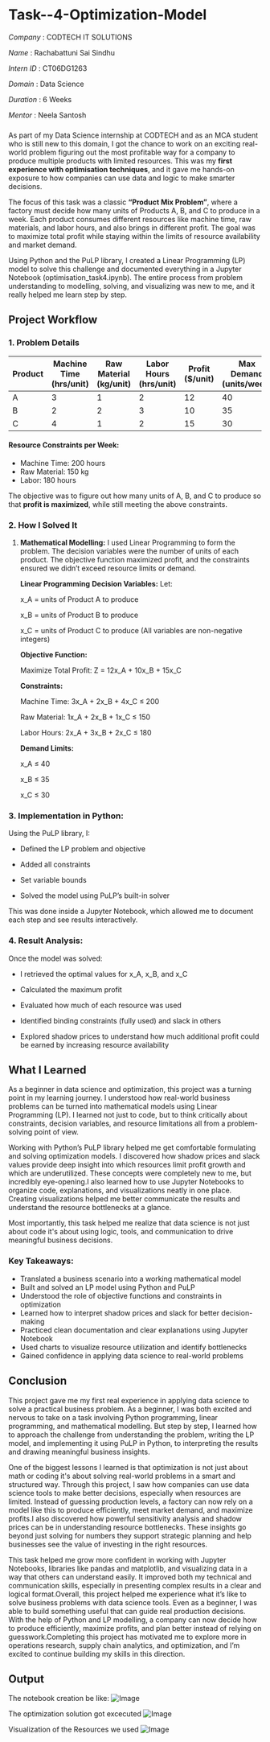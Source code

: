 # Task--4-Optimization-Model

*Company*   : CODTECH IT SOLUTIONS

*Name*      : Rachabattuni Sai Sindhu

*Intern ID* : CT06DG1263

*Domain*    : Data Science

*Duration*  : 6 Weeks

*Mentor*    : Neela Santosh

###

As part of my Data Science internship at CODTECH and as an MCA student who is still new to this domain, I got the chance to work on an exciting real-world problem figuring out the most profitable way for a company to produce multiple products with limited resources. This was my **first experience with optimisation techniques**, and it gave me hands-on exposure to how companies can use data and logic to make smarter decisions.

The focus of this task was a classic **“Product Mix Problem”**, where a factory must decide how many units of Products A, B, and C to produce in a week. Each product consumes different resources like machine time, raw materials, and labor hours, and also brings in different profit. The goal was to maximize total profit while staying within the limits of resource availability and market demand.

Using Python and the PuLP library, I created a Linear Programming (LP) model to solve this challenge and documented everything in a Jupyter Notebook (optimisation_task4.ipynb). The entire process from problem understanding to modelling, solving, and visualizing was new to me, and it really helped me learn step by step.

## Project Workflow
### 1. Problem Details

| Product | Machine Time (hrs/unit) | Raw Material (kg/unit) | Labor Hours (hrs/unit) | Profit (\$/unit) | Max Demand (units/week) |
| ------- | ----------------------- | ---------------------- | ---------------------- | ---------------- | ----------------------- |
| A       | 3                       | 1                      | 2                      | 12               | 40                      |
| B       | 2                       | 2                      | 3                      | 10               | 35                      |
| C       | 4                       | 1                      | 2                      | 15               | 30                      |

#### Resource Constraints per Week:

* Machine Time: 200 hours
* Raw Material: 150 kg
* Labor: 180 hours

The objective was to figure out how many units of A, B, and C to produce so that **profit is maximized**, while still meeting the above constraints.


### 2. How I Solved It

1. **Mathematical Modelling:**
   I used Linear Programming to form the problem. The decision variables were the number of units of each product. The objective function maximized profit, and the constraints ensured we didn’t exceed resource limits or demand.

     **Linear Programming**
     **Decision Variables:**
     Let:
   
     x_A = units of Product A to produce

     x_B = units of Product B to produce

     x_C = units of Product C to produce
     (All variables are non-negative integers)

     **Objective Function:**
   
     Maximize Total Profit:
     Z = 12x_A + 10x_B + 15x_C

     **Constraints:**
   
     Machine Time: 3x_A + 2x_B + 4x_C ≤ 200

     Raw Material: 1x_A + 2x_B + 1x_C ≤ 150

     Labor Hours: 2x_A + 3x_B + 2x_C ≤ 180

     **Demand Limits:**
   
     x_A ≤ 40

     x_B ≤ 35

     x_C ≤ 30

### 3. **Implementation in Python:**

Using the PuLP library, I:

* Defined the LP problem and objective

* Added all constraints

* Set variable bounds

* Solved the model using PuLP’s built-in solver

This was done inside a Jupyter Notebook, which allowed me to document each step and see results interactively.


### 4. **Result Analysis:**
Once the model was solved:

* I retrieved the optimal values for x_A, x_B, and x_C

* Calculated the maximum profit

* Evaluated how much of each resource was used

* Identified binding constraints (fully used) and slack in others

* Explored shadow prices to understand how much additional profit could be earned by increasing resource availability

## **What I Learned**

As a beginner in data science and optimization, this project was a turning point in my learning journey. I understood how real-world business problems can be turned into mathematical models using Linear Programming (LP). I learned not just to code, but to think critically about constraints, decision variables, and resource limitations all from a problem-solving point of view.

Working with Python’s PuLP library helped me get comfortable formulating and solving optimization models. I discovered how shadow prices and slack values provide deep insight into which resources limit profit growth and which are underutilized. These concepts were completely new to me, but incredibly eye-opening.I also learned how to use Jupyter Notebooks to organize code, explanations, and visualizations neatly in one place. Creating visualizations helped me better communicate the results and understand the resource bottlenecks at a glance.

Most importantly, this task helped me realize that data science is not just about code it's about using logic, tools, and communication to drive meaningful business decisions.

### Key Takeaways:
* Translated a business scenario into a working mathematical model
* Built and solved an LP model using Python and PuLP
* Understood the role of objective functions and constraints in optimization
* Learned how to interpret shadow prices and slack for better decision-making
* Practiced clean documentation and clear explanations using Jupyter Notebook
* Used charts to visualize resource utilization and identify bottlenecks
* Gained confidence in applying data science to real-world problems


## Conclusion

This project gave me my first real experience in applying data science to solve a practical business problem. As a beginner, I was both excited and nervous to take on a task involving Python programming, linear programming, and mathematical modelling. But step by step, I learned how to approach the challenge from understanding the problem, writing the LP model, and implementing it using PuLP in Python, to interpreting the results and drawing meaningful business insights.

One of the biggest lessons I learned is that optimization is not just about math or coding it's about solving real-world problems in a smart and structured way. Through this project, I saw how companies can use data science tools to make better decisions, especially when resources are limited. Instead of guessing production levels, a factory can now rely on a model like this to produce efficiently, meet market demand, and maximize profits.I also discovered how powerful sensitivity analysis and shadow prices can be in understanding resource bottlenecks. These insights go beyond just solving for numbers they support strategic planning and help businesses see the value of investing in the right resources.

This task helped me grow more confident in working with Jupyter Notebooks, libraries like pandas and matplotlib, and visualizing data in a way that others can understand easily. It improved both my technical and communication skills, especially in presenting complex results in a clear and logical format.Overall, this project helped me experience what it’s like to solve business problems with data science tools. Even as a beginner, I was able to build something useful that can guide real production decisions. With the help of Python and LP modelling, a company can now decide how to produce efficiently, maximize profits, and plan better instead of relying on guesswork.Completing this project has motivated me to explore more in operations research, supply chain analytics, and optimization, and I’m excited to continue building my skills in this direction.

## Output
The notebook creation be like:
![Image](https://github.com/user-attachments/assets/67bd0b55-2645-49f4-abe0-298ec2a98fbe)

The optimization solution got excecuted
![Image](https://github.com/user-attachments/assets/e384a54e-4827-47f7-b068-b032346becab)

Visualization of the Resources we used
![Image](https://github.com/user-attachments/assets/154b4b83-3f87-49ca-a425-2e9666634df8)

